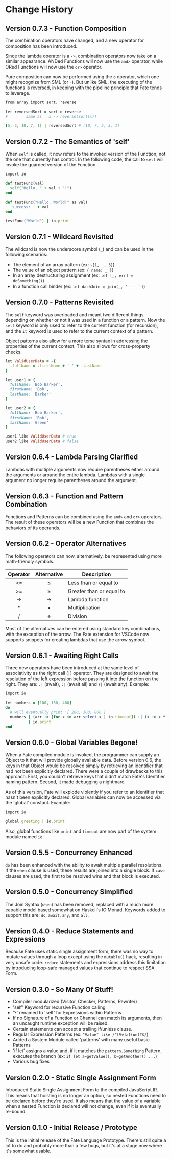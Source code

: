 # Change History

## Version 0.7.3 - Function Composition
The combination operators have changed, and a new operator for composition has been introduced.

Since the lambda operator is a `->`, combination operators now take on a similar appearance.  ANDed Functions will now use the `and>` operator, while ORed Functions will now use the `or>` operator.

Pure composition can now be performed using the `o` operator, which one might recognize from SML (or `∘`).  But unlike SML, the executing of the functions is reversed, in keeping with the pipeline principle that Fate tends to leverage.

```ruby
from array import sort, reverse

let reversedSort = sort o reverse
#        same as   x -> reverse(sort(x))

[5, 3, 10, 7, 1] | reversedSort # [10, 7, 5, 3, 1]
```

## Version 0.7.2 - The Semantics of 'self'
When `self` is called, it now refers to the invoked version of the Function, not the one that currently has control.  In the following code, the call to `self` will invoke the guarded version of the Function.

```ruby
import io

def testFunc(val)
  self("Hello, " + val + "!")
end

def testFunc("Hello, World!" as val)
  'success: ' + val
end

testFunc("World") | io.print
```

## Version 0.7.1 - Wildcard Revisited
The wildcard is now the underscore symbol (`_`) and can be used in the following scenarios:

* The element of an array pattern (ex: `~[1, _, 3]`)
* The value of an object pattern (ex: `{ name: _ }`)
* In an array destructuring assignment (ex: `let [_, err] = doSomething()`)
* In a function call binder (ex: `let dashJoin = join(_, ' --- ')`)

## Version 0.7.0 - Patterns Revisited
The `self` keyword was overloaded and meant two different things depending on whether or not it was used in a function or a pattern.  Now the `self` keyword is only used to refer to the current function (for recursion), and the `it` keyword is used to refer to the current context of a pattern.

Object patterns also allow for a more terse syntax in addressing the properties of the current context.  This also allows for cross-property checks.

```ruby
let ValidUserData = ~{
  .fullName = .firstName + ' ' + .lastName
}

let user1 = {
  fullName: 'Bob Barker',
  firstName: 'Bob',
  lastName: 'Barker'
}

let user2 = {
  fullName: 'Bob Barker',
  firstName: 'Bob',
  lastName: 'Green'
}

user1 like ValidUserData # true
user2 like ValidUserData # false
```

## Version 0.6.4 - Lambda Parsing Clarified
Lambdas with multiple arguments now require parentheses either around the arguments or around the entire lambda.  Lambdas with a single argument no longer require parentheses around the argument.

## Version 0.6.3 - Function and Pattern Combination
Functions and Patterns can be combined using the `and>` and `or>` operators.  The result of these operators will be a new Function that combines the behaviors of its operands.

## Version 0.6.2 - Operator Alternatives
The following operators can now, alternatively, be represented using more math-friendly symbols.

| Operator | Alternative | Description              |
|:--------:|:-----------:|--------------------------|
| <=       | ≤           | Less than or equal to    |
| >=       | ≥           | Greater than or equal to |
| ->       | →           | Lambda function          |
| *        | •           | Multiplication           |
| /        | ÷           | Division                 |

Most of the alternatives can be entered using standard key combinations, with the exception of the arrow.  The Fate extension for VSCode now supports snippets for creating lambdas that use the arrow symbol.

## Version 0.6.1 - Awaiting Right Calls
Three new operators have been introduced at the same level of associativity as the right call (`|`) operator.  They are designed to await the resolution of the left expression before passing it into the function on the right. They are: `.|` (await), `:|` (await all) and `?|` (await any).  Example:

```ruby
import io

let numbers = [100, 150, 400]
do
  # will eventually print '[ 200, 300, 800 ]'
  numbers | (arr -> [for x in arr select x | io.timeout]) :| (x -> x * 2)
          | io.print
end
```

## Version 0.6.0 - Global Variables Begone!
When a Fate compiled module is invoked, the programmer can supply an Object to it that will provide globally available data.  Before version 0.6, the keys in that Object would be resolved simply by retrieving an identifier that had not been explicitly declared.  There were a couple of drawbacks to this approach.  First, you couldn't retrieve keys that didn't match Fate's Identifier naming pattern.  Second, it made debugging a nightmare.

As of this version, Fate will explode violently if you refer to an Identifier that hasn't been explicitly declared.  Global variables can now be accessed via the 'global' constant.  Example:

```ruby
import io

global.greeting | io.print
```

Also, global functions like `print` and `timeout` are now part of the system module named `io`.

## Version 0.5.5 - Concurrency Enhanced
`do` has been enhanced with the ability to await multiple parallel resolutions.  If the `when` clause is used, these results are joined into a single block.  If `case` clauses are used, the first to be resolved wins and that block is executed.

## Version 0.5.0 - Concurrency Simplified
The Join Syntax (`when`) has been removed, replaced with a much more capable model based somewhat on Haskell's IO Monad.  Keywords added to support this are: `do`, `await`, `any`, and `all`.

## Version 0.4.0 - Reduce Statements and Expressions
Because Fate uses static single assignment form, there was no way to mutate values through a loop except using the `mutable()` hack, resulting in very unsafe code.  `reduce` statements and expressions address this limitation by introducing loop-safe managed values that continue to respect SSA Form.

## Version 0.3.0 - So Many Of Stuff!
* Compiler modularized (Visitor, Checker, Patterns, Rewriter)
* 'self' Keyword for recursive Function calling
* '?' renamed to 'self' for Expressions within Patterns
* If no Signature of a Function or Channel can match its arguments, then an uncaught runtime exception will be raised.
* Certain statements can accept a trailing if/unless clause.
* Regular Expression Patterns (ex: `"Value" like /^[Vv]al(ue)?$/`)
* Added a System Module called 'patterns' with many useful basic Patterns
* 'if let' assigns a value and, if it matches the `pattern.Something` Pattern, executes the branch (ex: `if let a=getValue(), b=getAnother() ...`)
* Various bug fixes

## Version 0.2.0 - Static Single Assignment Form
Introduced Static Single Assignment Form to the compiled JavaScript IR.  This means that hoisting is no longer an option, so nested Functions need to be declared before they're used.  It also means that the value of a variable when a nested Function is declared will not change, even if it is eventually re-bound.

## Version 0.1.0 - Initial Release / Prototype
This is the initial release of the Fate Language Prototype.  There's still quite a lot to do and probably more than a few bugs, but it's at a stage now where it's somewhat usable.
